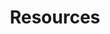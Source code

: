 ---
layout: resources
permalink: /resources/
title: Resources
description: These are some textbooks and resources that enriched my studies and I recommend them for anyone interested in the respective topics. Click to view and access.
nav: true
nav_order: 6

resources:
  - subject: "- Mathematics"
    subsections:
      - subsection: "- Real Analysis"
        items:
          - title: "Introduction to Real Analysis : Bartle, R.G., Sherbert D.R"
            type: pdf
            link: https://sowndarmath.files.wordpress.com/2017/10/real-analysis-by-bartle.pdf
          - title: "Principles of Mathematical Analysis by Walter Rudin"
            type: pdf
            link: https://david92jackson.neocities.org/images/Principles_of_Mathematical_Analysis-Rudin.pdf
          - title: "Real Analysis by H.L. Royden and P.M. Fitzpatrick"
            type: pdf
            link: https://s2pnd-matematika.fkip.unpatti.ac.id/wp-content/uploads/2019/03/Real-Analysis-4th-Ed-Royden.pdf
      - subsection: "- Linear Algebra"
        items:
          - title: "Linear Algebra Done Right by Sheldon Axler"
            type: pdf
            link: https://www.cin.ufpe.br/~jrsl/Books/Linear%20Algebra%20Done%20Right%20-%20Sheldon%20Axler.pdf
          - title: "Introduction to Linear Algebra by Gilbert Strang"
            type: pdf
            link: https://students.aiu.edu/submissions/profiles/resources/onlineBook/Y5B7M4_Introduction_to_Linear_Algebra-_Fourth_Edition.pdf
          - title: "Linear Algebra by Stephen H. Friedberg, Arnold J. Insel, and Lawrence E. Spence"
            type: pdf
            link: https://www.amazon.de/Linear-Algebra-Insel-Spence-Friedberg/dp/9332549648
          - title: "Linear Algebra by Hoffmann and Kunze"
            type: pdf
            link: https://www.math.pku.edu.cn/teachers/anjp/textbook.pdf
          - title: "3Blue1Brown's Linear Algebra Playlist"
            type: video
            link: https://www.youtube.com/playlist?list=PLZHQObOWTQDPD3MizzM2xVFitgF8hE_ab
      - subsection: "- Probability"
        items:
          - title: "First Course in Probability by Sheldon Ross"
            type: pdf
            link: https://www.seyedkalali.com/wp-content/uploads/2016/11/A-First-Course-in-Probability-8th-ed.-Sheldon-Ross.pdf
          - title: "Measure Theoretic Probability by Athreya and Lahiri"
            type: pdf
            link: https://www.ctanujit.org/uploads/2/5/3/9/25393293/_measure_theoritic_probability_by_athreya__lahiri.pdf
      - subsection: "- Complex Analysis"
        items:
          - title: "Visual Complex Analysis by Tristan Needham"
            type: pdf
            link: https://umv.science.upjs.sk/hutnik/NeedhamVCA.pdf
      - subsection: "- Ordinary and Partial Differential Equations"
        items:
          - title: "Partial Differential Equations by Lawrence C. Evans"
            type: pdf
            link: https://math24.wordpress.com/wp-content/uploads/2013/02/partial-differential-equations-by-evans.pdf

  - subject: "- Statistics and Machine Leaarning"
    subsections:
      - subsection: "- Linear Models"
        items:
          - title: "Regression Models by Knieb"
            type: pdf
            link: Stats_ML/Regression-Models,-Methods-and-Applications.pdf
          - title: "Linear Regression Analysis by Douglas C. Montgomery, Elizabeth A. Peck, and G. Geoffrey Vining"
            type: pdf
            link: https://ocd.lcwu.edu.pk/cfiles/Statistics/Stat-503/IntroductiontoLinearRegressionAnalysisbyDouglasC.MontgomeryElizabethA.PeckG.GeoffreyViningz-lib.org.pdf
          - title: "Linear Algebra and Linear Models by RB Bapat"
            type: pdf
            link: https://rikhtehgaran.iut.ac.ir/sites/rikhtehgaran.iut.ac.ir/files/files_course/linear_algebra_and_linear_models_2nd_bapat_2000_0.pdf
      - subsection: "- Time Series Analysis"
        items:
          - title: "Introduction to Time Series and Forecasting by Brockwell and Davis"
            type: pdf
            link: https://warin.ca/ressources/books/2016_Book_IntroductionToTimeSeriesAndFor.pdf
      - subsection: "- Machine Learning"
        items:
          - title: "Machine Learning and Pattern Recognition by CM Bishop"
            type: pdf
            link: https://www.microsoft.com/en-us/research/uploads/prod/2006/01/Bishop-Pattern-Recognition-and-Machine-Learning-2006.pdf
          - title: "Introduction to Statistical Learning by Gareth James, Daniela Witten, Trevor Hastie, and Robert Tibshirani"
            type: pdf
            link: https://static1.squarespace.com/static/5ff2adbe3fe4fe33db902812/t/6009dd9fa7bc363aa822d2c7/1611259312432/ISLR+Seventh+Printing.pdf
          - title: "Elements of Statistical Learning by Trevor Hastie, Robert Tibshirani, and Jerome Friedman"
            type: pdf
            link: https://www.sas.upenn.edu/~fdiebold/NoHesitations/BookAdvanced.pdf
          - title: "Deep Learning Book by Ian Goodfellow, Yoshua Bengio, and Aaron Courville"
            type: pdf
            link: http://imlab.postech.ac.kr/dkim/class/csed514_2019s/DeepLearningBook.pdf
          - title: "Bayesian Data Analysis by Gelman"
            type: pdf
            link: http://www.stat.columbia.edu/~gelman/book/BDA3.pdf
          - title: "Basic Econometrics by Damodar N. Gujarati"
            type: pdf
            link: https://cbpbu.ac.in/userfiles/file/2020/STUDY_MAT/ECO/1.pdf
      - subsection: "- Causal Inference"
        items:
          - title: "Causal Inference in Statistics: A Primer by Judea Pearl, Madelyn Glymour, and Nicholas P. Jewell"
            type: pdf
            link: https://www.datascienceassn.org/sites/default/files/CAUSAL%20INFERENCE%20IN%20STATISTICS.pdf
          - title: "Mostly Harmless Econometrics by Joshua D. Angrist and Jörn-Steffen Pischke"
            link: https://jonnyphillips.github.io/FLS6415/Class_3/Angrist%20&%20Pischke.pdf
            type: pdf
          - title: "Causality: Models, Reasoning, and Inference by Judea Pearl"
            link: https://www.amazon.de/-/en/Judea-Pearl/dp/052189560X
            type: pdf
      - subsection: "- General"
        items:
          - title: Ctanujit Blog
            type: website
            link: https://www.ctanujit.org/lecture-notes.html

  - subject: "- Quantitative Finance"
    items:
      - title: "Options, Futures, and Other Derivatives by John C. Hull"
        type: pdf
        link: http://dl.fxf1.com/files/books/english/Hull-Options_%20Futures%20And%20Other%20Derivative%20Securities_%205Th%20Ed.pdf
      - title: "Fixed Income Securities by Bruce Tuckman"
        type: pdf
        link: https://shamit8.wordpress.com/wp-content/uploads/2014/11/fixed-income-securities-bruce-tuckman2002-2ndedition.pdf
      - title: "Stochastic Calculus for Finance II by Steven Shreve"
        type: pdf
        link: https://cms.dm.uba.ar/academico/materias/2docuat2016/analisis_cuantitativo_en_finanzas/Steve_ShreveStochastic_Calculus_for_Finance_II.pdf
      - title: "The Concepts and Practice of Mathematical Finance by Mark S. Joshi"
        type: pdf
        link: Quant_Finance/MathematicalFinance_Joshi.pdf
      - title: "Stochastic Differential Equations by Bernt Øksendal"
        type: pdf
        link: http://www.stat.ucla.edu/~ywu/research/documents/StochasticDifferentialEquations.pdf
      - title: "Introduction to Stochastic Calculus by Rajeeva L. Karandikar & B. V. Rao"
        type: pdf
        link: http://ndl.ethernet.edu.et/bitstream/123456789/64514/1/433.pdf
      - title: "Handbook of Financial Time Series"
        type: pdf
        link: Quant_Finance/FinTimeSeries_Handbook.pdf
      - title: "Basic Black-Scholes: Option Pricing and Trading by Timothy Falcon Crack"
        type: pdf
        link: Quant_Finance/BlackScholes_Basics.pdf
      - title: "Inside the Black Box: A Simple Guide to Quantitative and High-Frequency Trading by Rishi K. Narang"
        type: pdf
        link: Quant_Finance/HFT_QuantGuide.pdf
      - title: "Quantitative Primer"
        type: pdf
        link: Quant_Finance/QuantitativePrimer.pdf

  - subject: "- Problem Solving"
    items:
      - title: "Problem Solving Strategies by Arthur Engel"
        type: pdf
        link: https://mathematicalolympiads.wordpress.com/wp-content/uploads/2012/08/75427434-problem-books-in-mathematics-problem-solving-strategies.pdf
      - title: "Graph Theory by Douglas West"
        type: pdf
        link: https://daiwz.net/course/disc_math/2023/West_Intro_Graph_Theory_en.pdf
      - title: "Mathematical Puzzles by Martin Gardner"
        type: pdf
        link: Puzzles_Math/Math_Puzzles_Gardner.pdf
      - title: "50 Challenging Problems in Probability by Frederick Mosteller"
        type: pdf
        link: https://mbapreponline.wordpress.com/wp-content/uploads/2013/07/fifty_challenging_problems_in__2.pdf
      - title: "Mathematical Puzzles by Peter Winkler"
        type: pdf
        link: Puzzles_Math/Math_Puzzles_Winkler.pdf
      - title: "Heard on the Street by Timothy Falcon Crack"
        type: pdf
        link: Puzzles_Math/HeardOnStreet_Crack.pdf
      - title: "Practical Guide to Quantitative Finance Guide by Xinfeng Zhou"
        type: pdf
        link: https://academyflex.com/wp-content/uploads/2024/03/a-practical-guide-to-quantitative-finance-interviews.pdf
      - title: "Websites"
        type: pdf
        link: Puzzles_Math/Websites.docx

  - subject: "- Data Structures and Algorithms"
    items:
      - title: "Introduction to Algorithms by Thomas H. Cormen, Charles E. Leiserson, Ronald L. Rivest, and Clifford Stein"
        type: pdf
        link: https://dl.ebooksworld.ir/books/Introduction.to.Algorithms.4th.Leiserson.Stein.Rivest.Cormen.MIT.Press.9780262046305.EBooksWorld.ir.pdf
      - title: "Dynamic Programming Bootcamp IIT-GN"
        type: video
        link: https://www.youtube.com/playlist?list=PLAj_13N2fk-RA6wvOUmWOyUeL9zmWFJoI
      - title: "DSA One Course"
        type: video
        link: https://www.youtube.com/playlist?list=PLUcsbZa0qzu3yNzzAxgvSgRobdUUJvz7p
      - title: "Course on Competitive Programming"
        type: video
        link: https://www.youtube.com/playlist?list=PLauivoElc3ggagradg8MfOZreCMmXMmJ-
      - title: "CSES Problem Set"
        type: website
        link: https://cses.fi/problemset/

  - subject: "- C++ programming"
    items:
      - title: "The Cherno's C++ Playlist"
        type: video
        link: https://www.youtube.com/playlist?list=PLlrATfBNZ98dudnM48yfGUldqGD0S4FFb
      - title: "Effective Modern C++ by Scott Meyers"
        type: pdf
        link: C++/Scott_Meyers_Effective_Modern_C++.pdf
      - title: "CppNuts"
        type: video
        link: https://www.youtube.com/@CppNuts

  - subject: "- Operating Systems"
    items:
      - title: "Modern Operating Systems by Mythili Vutukuru"
        type: video
        link: https://www.youtube.com/playlist?list=PLDW872573QAb4bj0URobvQTD41IV6gRkx
      - title: "The Linux Programming Interface by Michael Kerrisk"
        type: pdf
        link: OS/Kerrisk_The_Linux_programming_interface.pdf

  - subject: "- Recreational"
    items:
      - title: "Coffee Can Investing by Saurabh Mukherjea"
      - title: "Bernoulli's Fallacy by Aubrey Clayton"
      - title: "Mathematical Mechanic by Mark Levi"
      - title: "My Life as a Quant by Emanuel Derman"
      - title: "Fooled by Randomness by Nassim Nicholas Taleb"
      - title: "The Black Swan by Nassim Nicholas Taleb"
---